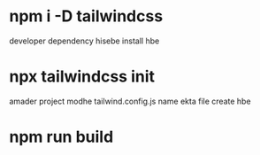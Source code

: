 # npm i -D tailwindcss
developer dependency hisebe install hbe 

# npx tailwindcss init 
amader project modhe tailwind.config.js name ekta file create hbe

# npm run build
